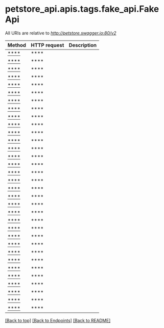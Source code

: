 <a name="top"></a>
# petstore_api.apis.tags.fake_api.FakeApi

All URIs are relative to *http://petstore.swagger.io:80/v2*

Method | HTTP request | Description
------------- | ------------- | -------------
[****](fake_api/.md) | ****  | 
[****](fake_api/.md) | ****  | 
[****](fake_api/.md) | ****  | 
[****](fake_api/.md) | ****  | 
[****](fake_api/.md) | ****  | 
[****](fake_api/.md) | ****  | 
[****](fake_api/.md) | ****  | 
[****](fake_api/.md) | ****  | 
[****](fake_api/.md) | ****  | 
[****](fake_api/.md) | ****  | 
[****](fake_api/.md) | ****  | 
[****](fake_api/.md) | ****  | 
[****](fake_api/.md) | ****  | 
[****](fake_api/.md) | ****  | 
[****](fake_api/.md) | ****  | 
[****](fake_api/.md) | ****  | 
[****](fake_api/.md) | ****  | 
[****](fake_api/.md) | ****  | 
[****](fake_api/.md) | ****  | 
[****](fake_api/.md) | ****  | 
[****](fake_api/.md) | ****  | 
[****](fake_api/.md) | ****  | 
[****](fake_api/.md) | ****  | 
[****](fake_api/.md) | ****  | 
[****](fake_api/.md) | ****  | 
[****](fake_api/.md) | ****  | 
[****](fake_api/.md) | ****  | 
[****](fake_api/.md) | ****  | 
[****](fake_api/.md) | ****  | 
[****](fake_api/.md) | ****  | 
[****](fake_api/.md) | ****  | 
[****](fake_api/.md) | ****  | 
[****](fake_api/.md) | ****  | 

[[Back to top]](#top) [[Back to Endpoints]](../../../README.md#Endpoints) [[Back to README]](../../../README.md)
